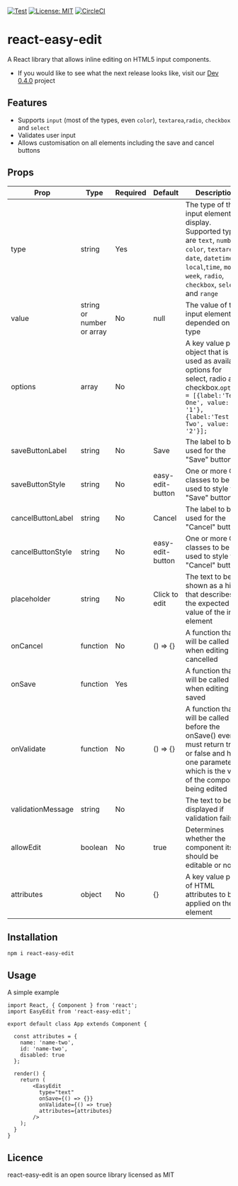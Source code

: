 [![Test](https://img.shields.io/npm/v/react-easy-edit.svg?style=flat)](https://www.npmjs.com/package/react-easy-edit)
[![License: MIT](https://img.shields.io/badge/License-MIT-yellow.svg)](https://opensource.org/licenses/MIT)
[![CircleCI](https://circleci.com/gh/giorgosart/react-easy-edit.svg?style=shield)](https://circleci.com/gh/giorgosart/react-easy-edit)

[](https://i.imgur.com/vwqcqeD.gif)

# react-easy-edit
A React library that allows inline editing on HTML5 input components.

- If you would like to see what the next release looks like, visit our [Dev 0.4.0](https://github.com/giorgosart/react-easy-edit/projects/11) project

## Features
- Supports `input` (most of the types, even `color`), `textarea`,`radio`, `checkbox` and `select`
- Validates user input
- Allows customisation on all elements including the save and cancel buttons

## Props
| Prop              | Type                      | Required | Default         | Description                                                                                                                                                                                   |
|-------------------|---------------------------|----------|-----------------|-----------------------------------------------------------------------------------------------------------------------------------------------------------------------------------------------|
| type              | string                    | Yes      |                 | The type of the input element to display. Supported types are `text`, `number`, `color`, `textarea`, `date`, `datetime-local`,`time`, `month`, `week`, `radio`, `checkbox`, `select` and `range`         |
| value             | string or number or array | No       | null            | The value of the input element depended on its type                                                                                                                                           |
| options           | array                     | No       |                 | A key value pair object that is used as available options for select, radio and checkbox.``` options = [{label:'Test One', value: '1'},{label:'Test Two', value: '2'}]; ```                   |
| saveButtonLabel   | string                    | No       | Save            | The label to be used for the "Save" button                                                                                                                                                    |
| saveButtonStyle   | string                    | No       | easy-edit-button| One or more CSS classes to be used to style the "Save" button                                                                                                                                 |
| cancelButtonLabel | string                    | No       | Cancel          | The label to be used for the "Cancel" button                                                                                                                                                  |
| cancelButtonStyle | string                    | No       | easy-edit-button| One or more CSS classes to be used to style the "Cancel" button                                                                                                                               |
| placeholder       | string                    | No       | Click to edit   | The text to be shown as a hint that describes the expected value of the input element                                                                                                         |
| onCancel          | function                  | No       | () => {}        | A function that will be called when editing is cancelled                                                                                                                                      |
| onSave            | function                  | Yes      |                 | A function that will be called when editing is saved                                                                                                                                          |
| onValidate        | function                  | No       | () => {}        | A function that will be called before the onSave() event. It must return true or false and has one parameter which is the value of the component being edited                                 |
| validationMessage | string                    | No       |                 | The text to be displayed if validation fails                                                                                                                                                  |
| allowEdit         | boolean                   | No       | true            | Determines whether the component itself should be editable or not                                                                                                                             |
| attributes        | object                    | No       | {}              | A key value pair of HTML attributes to be applied on the element                                                                                                                              |

## Installation
```npm i react-easy-edit```

## Usage
A simple example
```
import React, { Component } from 'react';
import EasyEdit from 'react-easy-edit';

export default class App extends Component {

  const attributes = {
    name: 'name-two',
    id: 'name-two',
    disabled: true
  };
    
  render() {
    return (
        <EasyEdit
          type="text"
          onSave={() => {}}
          onValidate={() => true}
          attributes={attributes}
        />
    );
  }
}
```
## Licence
react-easy-edit is an open source library licensed as MIT
